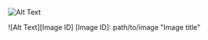 ![Alt Text](path/to/image "Image title")

![Alt Text][Image ID]
[Image ID]: path/to/image "Image title"
